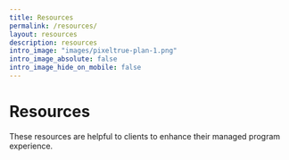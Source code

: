 ```yaml
---
title: Resources
permalink: /resources/
layout: resources
description: resources
intro_image: "images/pixeltrue-plan-1.png"
intro_image_absolute: false
intro_image_hide_on_mobile: false
---
```


# Resources

These resources are helpful to clients to enhance their managed program experience.
